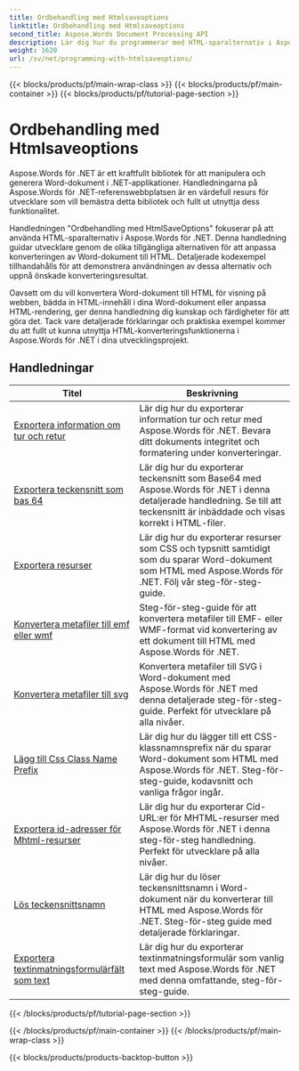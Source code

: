 ```yaml
---
title: Ordbehandling med Htmlsaveoptions
linktitle: Ordbehandling med Htmlsaveoptions
second_title: Aspose.Words Document Processing API
description: Lär dig hur du programmerar med HTML-sparalternativ i Aspose.Words för .NET. Konvertera enkelt Word-dokument till HTML med bibehållen formatering och innehåll.
weight: 1620
url: /sv/net/programming-with-htmlsaveoptions/
---
```


{{< blocks/products/pf/main-wrap-class >}}
{{< blocks/products/pf/main-container >}}
{{< blocks/products/pf/tutorial-page-section >}}

# Ordbehandling med Htmlsaveoptions

Aspose.Words för .NET är ett kraftfullt bibliotek för att manipulera och generera Word-dokument i .NET-applikationer. Handledningarna på Aspose.Words för .NET-referenswebbplatsen är en värdefull resurs för utvecklare som vill bemästra detta bibliotek och fullt ut utnyttja dess funktionalitet.

Handledningen "Ordbehandling med HtmlSaveOptions" fokuserar på att använda HTML-sparalternativ i Aspose.Words för .NET. Denna handledning guidar utvecklare genom de olika tillgängliga alternativen för att anpassa konverteringen av Word-dokument till HTML. Detaljerade kodexempel tillhandahålls för att demonstrera användningen av dessa alternativ och uppnå önskade konverteringsresultat.

Oavsett om du vill konvertera Word-dokument till HTML för visning på webben, bädda in HTML-innehåll i dina Word-dokument eller anpassa HTML-rendering, ger denna handledning dig kunskap och färdigheter för att göra det. Tack vare detaljerade förklaringar och praktiska exempel kommer du att fullt ut kunna utnyttja HTML-konverteringsfunktionerna i Aspose.Words för .NET i dina utvecklingsprojekt.

 ## Handledningar
| Titel | Beskrivning |
| --- | --- |
| [Exportera information om tur och retur](./export-roundtrip-information/) | Lär dig hur du exporterar information tur och retur med Aspose.Words för .NET. Bevara ditt dokuments integritet och formatering under konverteringar. |
| [Exportera teckensnitt som bas 64](./export-fonts-as-base-64/) | Lär dig hur du exporterar teckensnitt som Base64 med Aspose.Words för .NET i denna detaljerade handledning. Se till att teckensnitt är inbäddade och visas korrekt i HTML-filer. |
| [Exportera resurser](./export-resources/) | Lär dig hur du exporterar resurser som CSS och typsnitt samtidigt som du sparar Word-dokument som HTML med Aspose.Words för .NET. Följ vår steg-för-steg-guide. |
| [Konvertera metafiler till emf eller wmf](./convert-metafiles-to-emf-or-wmf/) | Steg-för-steg-guide för att konvertera metafiler till EMF- eller WMF-format vid konvertering av ett dokument till HTML med Aspose.Words för .NET. |
| [Konvertera metafiler till svg](./convert-metafiles-to-svg/) | Konvertera metafiler till SVG i Word-dokument med Aspose.Words för .NET med denna detaljerade steg-för-steg-guide. Perfekt för utvecklare på alla nivåer. |
| [Lägg till Css Class Name Prefix](./add-css-class-name-prefix/) | Lär dig hur du lägger till ett CSS-klassnamnsprefix när du sparar Word-dokument som HTML med Aspose.Words för .NET. Steg-för-steg-guide, kodavsnitt och vanliga frågor ingår. |
| [Exportera id-adresser för Mhtml-resurser](./export-cid-urls-for-mhtml-resources/) | Lär dig hur du exporterar Cid-URL:er för MHTML-resurser med Aspose.Words för .NET i denna steg-för-steg handledning. Perfekt för utvecklare på alla nivåer. |
| [Lös teckensnittsnamn](./resolve-font-names/) | Lär dig hur du löser teckensnittsnamn i Word-dokument när du konverterar till HTML med Aspose.Words för .NET. Steg-för-steg guide med detaljerade förklaringar. |
| [Exportera textinmatningsformulärfält som text](./export-text-input-form-field-as-text/) | Lär dig hur du exporterar textinmatningsformulär som vanlig text med Aspose.Words för .NET med denna omfattande, steg-för-steg-guide. |
{{< /blocks/products/pf/tutorial-page-section >}}

{{< /blocks/products/pf/main-container >}}
{{< /blocks/products/pf/main-wrap-class >}}

{{< blocks/products/products-backtop-button >}}
